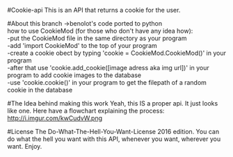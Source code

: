 #Cookie-api
This is an API that returns a cookie for the user.

#About this branch
->benolot's code ported to python  
how to use CookieMod (for those who don't have any idea how):  
-put the CookieMod file in the same directory as your program  
-add 'import CookieMod' to the top of your program  
-create a cookie obect by typing 'cookie = CookieMod.CookieMod()' in your program  
-after that use 'cookie.add_cookie([image adress aka img url])' in your program to add cookie images to the database  
-use 'cookie.cookie()' in your program to get the filepath of a random cookie in the database

#The Idea behind making this work
Yeah, this IS a proper api. It just looks like one. Here have a flowchart explaining the process: http://i.imgur.com/kwCudvW.png

#License
The Do-What-The-Hell-You-Want-License 2016 edition. You can do what the hell you want with this API, whenever you want, wherever you want. Enjoy.